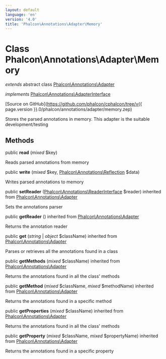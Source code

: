 ```yaml
---
layout: default
language: 'en'
version: '4.0'
title: 'Phalcon\Annotations\Adapter\Memory'
---
```

# Class **Phalcon\Annotations\Adapter\Memory**

*extends* abstract class [Phalcon\Annotations\Adapter](Phalcon_Annotations_Adapter)

*implements* [Phalcon\Annotations\AdapterInterface](Phalcon_Annotations_AdapterInterface)

[Source on GitHub](https://github.com/phalcon/cphalcon/tree/v{{ page.version }}.0/phalcon/annotations/adapter/memory.zep)

Stores the parsed annotations in memory. This adapter is the suitable development/testing


## Methods
public  **read** (*mixed* $key)

Reads parsed annotations from memory



public  **write** (*mixed* $key, [Phalcon\Annotations\Reflection](Phalcon_Annotations_Reflection) $data)

Writes parsed annotations to memory



public  **setReader** ([Phalcon\Annotations\ReaderInterface](Phalcon_Annotations_ReaderInterface) $reader) inherited from [Phalcon\Annotations\Adapter](Phalcon_Annotations_Adapter)

Sets the annotations parser



public  **getReader** () inherited from [Phalcon\Annotations\Adapter](Phalcon_Annotations_Adapter)

Returns the annotation reader



public  **get** (*string* | *object* $className) inherited from [Phalcon\Annotations\Adapter](Phalcon_Annotations_Adapter)

Parses or retrieves all the annotations found in a class



public  **getMethods** (*mixed* $className) inherited from [Phalcon\Annotations\Adapter](Phalcon_Annotations_Adapter)

Returns the annotations found in all the class' methods



public  **getMethod** (*mixed* $className, *mixed* $methodName) inherited from [Phalcon\Annotations\Adapter](Phalcon_Annotations_Adapter)

Returns the annotations found in a specific method



public  **getProperties** (*mixed* $className) inherited from [Phalcon\Annotations\Adapter](Phalcon_Annotations_Adapter)

Returns the annotations found in all the class' methods



public  **getProperty** (*mixed* $className, *mixed* $propertyName) inherited from [Phalcon\Annotations\Adapter](Phalcon_Annotations_Adapter)

Returns the annotations found in a specific property



